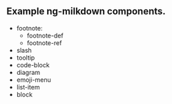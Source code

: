 ## Example ng-milkdown components.

- footnote:
  - footnote-def
  - footnote-ref
- slash
- tooltip
- code-block
- diagram
- emoji-menu
- list-item
- block
